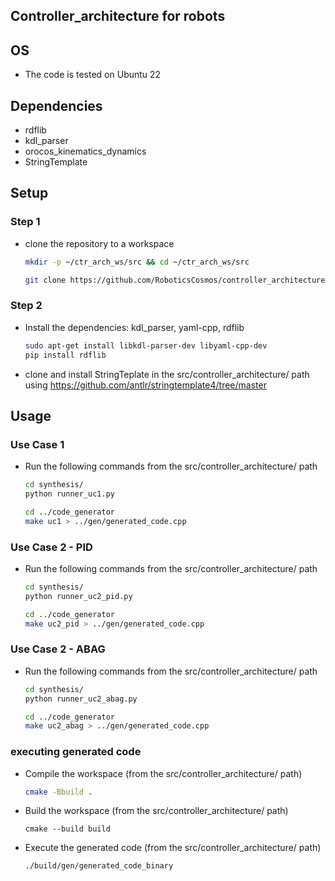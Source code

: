 ## Controller_architecture for robots


## OS
- The code is tested on Ubuntu 22

## Dependencies
- rdflib
- kdl_parser
- orocos_kinematics_dynamics
- StringTemplate

## Setup

### Step 1

- clone the repository to a workspace 

    ```bash
    mkdir -p ~/ctr_arch_ws/src && cd ~/ctr_arch_ws/src

    git clone https://github.com/RoboticsCosmos/controller_architecture.git
    ```

### Step 2

- Install the dependencies: kdl_parser, yaml-cpp, rdflib

    ```bash
    sudo apt-get install libkdl-parser-dev libyaml-cpp-dev
    pip install rdflib
    ```
- clone and install StringTeplate in the src/controller_architecture/ path using https://github.com/antlr/stringtemplate4/tree/master


## Usage

### Use Case 1

- Run the following commands from the src/controller_architecture/ path
    
    ```bash
    cd synthesis/
    python runner_uc1.py

    cd ../code_generator
    make uc1 > ../gen/generated_code.cpp

    ```

### Use Case 2 - PID

- Run the following commands from the src/controller_architecture/ path
    
    ```bash
    cd synthesis/
    python runner_uc2_pid.py

    cd ../code_generator
    make uc2_pid > ../gen/generated_code.cpp

    ```

### Use Case 2 - ABAG

- Run the following commands from the src/controller_architecture/ path
    
    ```bash
    cd synthesis/
    python runner_uc2_abag.py

    cd ../code_generator
    make uc2_abag > ../gen/generated_code.cpp

    ```

### executing generated code

- Compile the workspace (from the src/controller_architecture/ path)

    ```bash
    cmake -Bbuild .

    ```

- Build the workspace (from the src/controller_architecture/ path)

    ```
    cmake --build build

    ```

- Execute the generated code (from the src/controller_architecture/ path)
  
    ```
    ./build/gen/generated_code_binary

    ```
